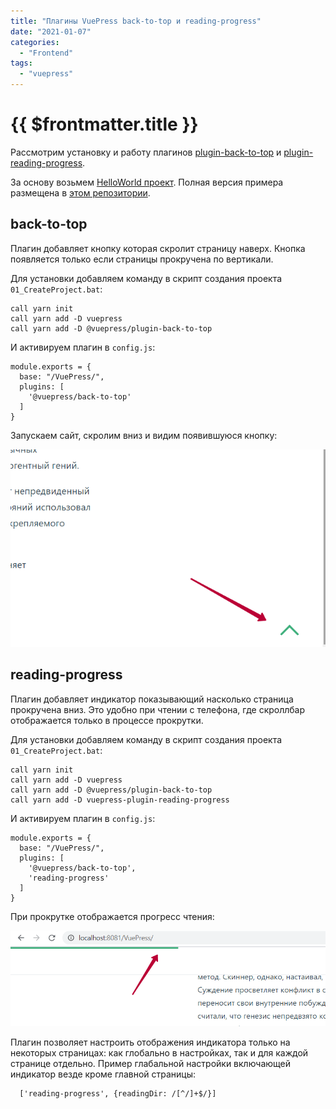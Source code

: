 ```yaml
---
title: "Плагины VuePress back-to-top и reading-progress"
date: "2021-01-07"
categories: 
  - "Frontend"
tags: 
  - "vuepress"
---
```


# {{ $frontmatter.title }}

Рассмотрим установку и работу плагинов [plugin-back-to-top](https://v1.vuepress.vuejs.org/plugin/official/plugin-back-to-top.html) и [plugin-reading-progress](https://github.com/tolking/vuepress-plugin-reading-progress).

За основу возьмем [HelloWorld проект](https://way23.ru/размещаем-vuepress-hellowold-на-github-pages/). Полная версия примера размещена в [этом репозитории](https://github.com/Kverde/VuePress/tree/master/Plugins01).

## back-to-top

Плагин добавляет кнопку которая скролит страницу наверх. Кнопка появляется только если страницы прокручена по вертикали.

Для установки добавляем команду в скрипт создания проекта `01_CreateProject.bat`:

```
call yarn init
call yarn add -D vuepress
call yarn add -D @vuepress/plugin-back-to-top
```

И активируем плагин в `config.js`:

```
module.exports = {
  base: "/VuePress/",
  plugins: [
    '@vuepress/back-to-top'
  ]
}
```

Запускаем сайт, скролим вниз и видим появившуюся кнопку:

![Плагин VuePress scroll to top](images/vuepress_plugin_scrolltotop.png)

## reading-progress

Плагин добавляет индикатор показывающий насколько страница прокручена вниз. Это удобно при чтении с телефона, где скроллбар отображается только в процессе прокрутки.

Для установки добавляем команду в скрипт создания проекта `01_CreateProject.bat`:

```
call yarn init
call yarn add -D vuepress
call yarn add -D @vuepress/plugin-back-to-top
call yarn add -D vuepress-plugin-reading-progress
```

И активируем плагин в `config.js`:

```
module.exports = {
  base: "/VuePress/",
  plugins: [
    '@vuepress/back-to-top',
    'reading-progress'
  ]
}
```

При прокрутке отображается прогресс чтения:

![Плагин VuePress reading progress](images/vuepress_plugin_reading_progress.png)

Плагин позволяет настроить отображения индикатора только на некоторых страницах: как глобально в настройках, так и для каждой странице отдельно. Пример глабальной настройки включающей индикатор везде кроме главной страницы:

```
  ['reading-progress', {readingDir: /[^/]+$/}]
```
